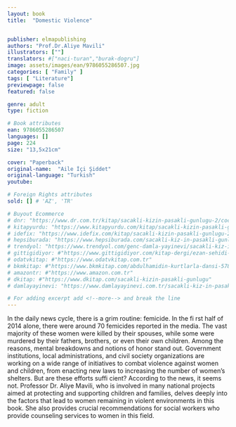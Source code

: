 ```yaml
---
layout: book
title:  "Domestic Violence"


publisher: elmapublishing
authors: "Prof.Dr.Aliye Mavili"
illustrators: [""]
translators: #["naci-turan","burak-dogru"]
image: assets/images/ean/9786055286507.jpg
categories: [ "Family" ]
tags: [ "Literature"]
previewpage: false
featured: false

genre: adult
type: fiction

# Book attributes
ean: 9786055286507
languages: []
page: 224
size: "13,5x21cm"

cover: "Paperback"
original-name:  "Aile İçi Şiddet"
original-language: "Turkish"
youtube:

# Foreign Rights attributes
sold: [] # 'AZ', 'TR'

# Buyout Ecommerce
# dnr: "https://www.dr.com.tr/kitap/sacakli-kizin-pasakli-gunlugu-2/cocuk-ve-genclik/genclik-10-yas/roman-oyku/urunno=0001893059001"
# kitapyurdu: "https://www.kitapyurdu.com/kitap/sacakli-kizin-pasakli-gunlugu-2-/560122.html&filter_name=Sa%C3%A7akl%C4%B1+K%C4%B1z%27%C4%B1n+Pasakl%C4%B1+G%C3%BCnl%C3%BC%C4%9F%C3%BC+2"
# idefix: "https://www.idefix.com/kitap/sacakli-kizin-pasakli-gunlugu-2/cocuk-ve-genclik/genclik-10-yas/roman-oyku/urunno=0001893059001"
# hepsiburada: "https://www.hepsiburada.com/sacakli-kiz-in-pasakli-gunlugu-2-damla-yayinevi-p-HBV000012ER86"
# trendyol: "https://www.trendyol.com/genc-damla-yayinevi/sacakli-kiz-in-pasakli-gunlugu-2-p-54825777"
# gittigidiyor: #"https://www.gittigidiyor.com/kitap-dergi/ezan-sehidi-adnan-menderes_pdp_732728793"
# odatvkitap: #"https://www.odatvkitap.com.tr"
# bkmkitap: #"https://www.bkmkitap.com/abdulhamidin-kurtlarla-dansi-578226"
# amazontr: #"https://www.amazon.com.tr"
# dkitap: #"https://www.dkitap.com/sacakli-kizin-pasakli-gunlugu"
# damlayayinevi: "https://www.damlayayinevi.com.tr/sacakli-kiz-in-pasakli-gunlugu-2-bu-iste-bi-terslik-var"

# For adding excerpt add <!--more--> and break the line
---
```

In the daily news cycle, there is a grim routine:
femicide. In the fi rst half of 2014 alone, there were
around 70 femicides reported in the media. The
vast majority of these women were killed by their
spouses, while some were murdered by their fathers, brothers, or even their own children. Among
the reasons, mental breakdowns and notions of
honor stand out.
Government institutions, local administrations,
and civil society organizations are working on a
wide range of initiatives to combat violence against
women and children, from enacting new laws to
increasing the number of women’s shelters. But
are these efforts suffi cient? According to the news,
it seems not.
Professor Dr. Aliye Mavili, who is involved in
many national projects aimed at protecting and
supporting children and families, delves deeply into
the factors that lead to women remaining in violent environments in this book. She also provides
crucial recommendations for social workers who
provide counseling services to women in this field.
<!--more--> 


